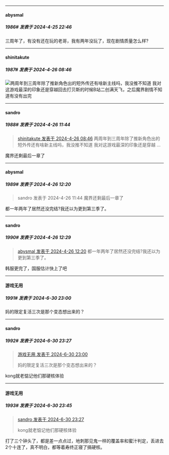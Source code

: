 ﻿
*****

####  abysmal  
##### 1986#       发表于 2024-4-25 22:46

三周年了，有没有还在玩的老哥，我有两年没玩了，现在剧情质量怎么样?


*****

####  shinitakute  
##### 1987#       发表于 2024-4-26 08:46

<img src="https://static.saraba1st.com/image/smiley/face2017/009.gif" referrerpolicy="no-referrer">两周年到三周年除了推新角色出的短外传还有啥新主线吗，我没推不知道
我对这游戏最深的印象还是穿越回去打贝斯的时候B站二创满天飞，之后魔界剧情不知道有没有出完


*****

####  sandro  
##### 1988#       发表于 2024-4-26 11:44

<blockquote><a href="httphttps://bbs.saraba1st.com/2b/forum.php?mod=redirect&amp;goto=findpost&amp;pid=64721729&amp;ptid=2001095" target="_blank">shinitakute 发表于 2024-4-26 08:46</a>
两周年到三周年除了推新角色出的短外传还有啥新主线吗，我没推不知道
我对这游戏最深的印象还是穿越 ...</blockquote>
魔界还剩最后一章了


*****

####  abysmal  
##### 1989#       发表于 2024-4-26 12:20

<blockquote>sandro 发表于 2024-4-26 11:44
魔界还剩最后一章了</blockquote>
都一年两年了居然还没完结?我还以为更到第三季了。


*****

####  sandro  
##### 1990#       发表于 2024-4-26 12:29

<blockquote><a href="httphttps://bbs.saraba1st.com/2b/forum.php?mod=redirect&amp;goto=findpost&amp;pid=64724376&amp;ptid=2001095" target="_blank">abysmal 发表于 2024-4-26 12:20</a>
都一年两年了居然还没完结?我还以为更到第三季了。</blockquote>
韩服更完了，国服估计快上了吧

*****

####  游戏无用  
##### 1991#       发表于 2024-6-30 23:00

妈的限定复活三次是那个变态想出来的？


*****

####  sandro  
##### 1992#       发表于 2024-6-30 23:27

<blockquote><a href="httphttps://bbs.saraba1st.com/2b/forum.php?mod=redirect&amp;goto=findpost&amp;pid=65438594&amp;ptid=2001095" target="_blank">游戏无用 发表于 2024-6-30 23:00</a>

妈的限定复活三次是那个变态想出来的？</blockquote>
kong就老惦记他们那硬核体验


*****

####  游戏无用  
##### 1993#       发表于 2024-6-30 23:45

<blockquote><a href="httphttps://bbs.saraba1st.com/2b/forum.php?mod=redirect&amp;goto=findpost&amp;pid=65438831&amp;ptid=2001095" target="_blank">sandro 发表于 2024-6-30 23:27</a>

kong就老惦记他们那硬核体验</blockquote>
打了三个钟头了，都是差一点点过，地刺那见鬼一样的覆盖率和蜜汁判定，丢进去2个十连了，真不明白，都等着寿终正寝了搞硬核。

